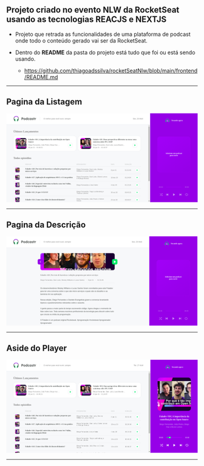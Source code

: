 ## Projeto criado no evento NLW da RocketSeat usando as tecnologias <b>REACJS e NEXTJS</b>

- Projeto que retrada as funcionalidades de uma plataforma de podcast onde todo o conteúdo gerado vai ser da RocketSeat.

- Dentro do <b>README</b> da pasta do projeto está tudo que foi ou está sendo usando.
   * https://github.com/thiagoadssilva/rocketSeatNlw/blob/main/frontend/README.md

<hr/>

## <b>Pagina da Listagem</b>

![Tela Principal](image/01.png)
<hr>

## <b>Pagina da Descrição</b>

![Tela Principal](image/02.png)
<hr>

## <b>Aside do Player</b>

![Tela Principal](image/03.png)
<hr>